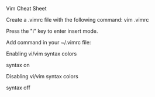Vim Cheat Sheet

Create a .vimrc file with the following command:
vim .vimrc

Press the "i" key to enter insert mode.

Add command in your ~/.vimrc file:

Enabling vi/vim syntax colors

syntax on	

Disabling vi/vim syntax colors

syntax off	
